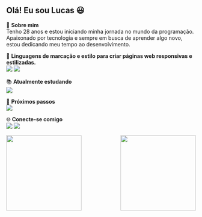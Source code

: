 ## Olá! Eu sou Lucas 😃

🎯 **Sobre mim**  
Tenho 28 anos e estou iniciando minha jornada no mundo da programação. Apaixonado por tecnologia e sempre em busca de aprender algo novo, estou dedicando meu tempo ao desenvolvimento.

🚀 **Linguagens de marcação e estilo para criar páginas web responsivas e estilizadas.**  
 <img src="https://img.shields.io/badge/HTML5-E34F26?style=for-the-badge&logo=html5&logoColor=white"> 
 <img src="https://img.shields.io/badge/CSS3-1572B6?style=for-the-badge&logo=css3&logoColor=white">  
 
📚 **Atualmente estudando**  
<img src="https://img.shields.io/badge/JavaScript-323330?style=for-the-badge&logo=javascript&logoColor=F7DF1E">

🔮 **Próximos passos**  
<img src="https://img.shields.io/badge/React-20232A?style=for-the-badge&logo=react&logoColor=61DAFB">

🌐 **Conecte-se comigo**  
<a href="https://www.instagram.com/lucassilva_z/"><img src="https://img.shields.io/badge/Instagram-E4405F?style=for-the-badge&logo=instagram&logoColor=white"></a>
<a href="https://www.facebook.com/profile.php?id=100009952359777"><img src="https://img.shields.io/badge/Facebook-1877F2?style=for-the-badge&logo=facebook&logoColor=white">
</a>

<div style="display: flex; justify-content: space-between;">
    <img src="https://github-readme-stats.vercel.app/api?username=lucas-silva95&show_icons=true&theme=radical" style="height: 200px; margin-right: 10px;">
    <img src="https://github-readme-stats.vercel.app/api/top-langs/?username=lucas-silva95&layout=compact" style="height: 200px;">
</div>



